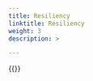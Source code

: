 ```yaml
---
title: Resiliency
linktitle: Resiliency 
weight: 3
description: >

--- 
```

{{<include  file="content/docs/getting-started/uninstallation/helm/module/resiliency.md" Var="powerflex" values="vxflexos">}}

